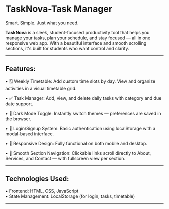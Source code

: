 # TaskNova-Task Manager
Smart. Simple. Just what you need.

**TaskNova** is a sleek, student-focused productivity tool that helps you manage your tasks, plan your schedule, and stay focused — all in one responsive web app. With a beautiful interface and smooth scrolling sections, it's built for students who want control and clarity.

---

## Features:

• 🗓️ Weekly Timetable: Add custom time slots by day. View and organize activities in a visual timetable grid.

• ✅ Task Manager: Add, view, and delete daily tasks with category and due date support.

• 🌙 Dark Mode Toggle: Instantly switch themes — preferences are saved in the browser.

• 🔐 Login/Signup System: Basic authentication using localStorage with a modal-based interface.

• 📱 Responsive Design: Fully functional on both mobile and desktop.

• 🧭 Smooth Section Navigation: Clickable links scroll directly to About, Services, and Contact — with fullscreen view per section.

---

## Technologies Used:

• Frontend: HTML, CSS, JavaScript  
• State Management: LocalStorage (for login, tasks, timetable)  

---
